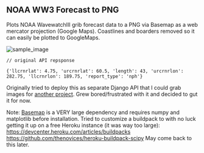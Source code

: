 ## NOAA WW3 Forecast to PNG

Plots NOAA WavewatchIII grib forecast data to a PNG via Basemap as a web mercator projection (Google Maps). Coastlines and boarders removed so it can easily be plotted to GoogleMaps.

![sample_image](./npm-1.png)

```
// original API repsponse

{'llcrnrlat': 4.75, 'urcrnrlat': 60.5, 'length': 43, 'urcrnrlon': 282.75, 'llcrnrlon': 189.75, 'report_type': 'nph'}

``` 
Originally tried to deploy this as separate Django API that I could grab images for [another project](https://github.com/Morgantheplant/smurf). Grew bored/frustrated with it and decided to gut it for now. 

Note: [Basemap](http://matplotlib.org/basemap) is a VERY large dependency and requires numpy and matplotlib before installation. Tried to customize a buildpack to with no luck getting it up on a free Heroku instance (it was way too large): https://devcenter.heroku.com/articles/buildpacks https://github.com/thenovices/heroku-buildpack-scipy May come back to this later.





